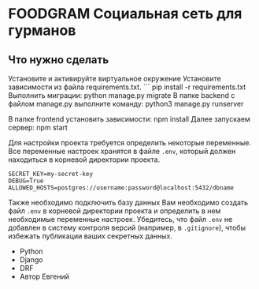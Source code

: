 # FOODGRAM Социальная сеть для гурманов
## Что нужно сделать

 Установите и активируйте виртуальное окружение
 Установите зависимости из файла requirements.txt. ```
 pip install -r requirements.txt
 Выполнить миграции: python manage.py migrate
 В папке backend с файлом manage.py выполните команду:
 python3 manage.py runserver

 В папке frontend установить зависимости: npm install
 Далее запускаем сервер: npm start
 
 Для настройки проекта требуется определить некоторые переменные. Все переменные настроек хранятся в файле `.env`, 
 который должен находиться в корневой директории проекта. 
	
	SECRET_KEY=my-secret-key
	DEBUG=True
	ALLOWED_HOSTS=postgres://username:password@localhost:5432/dbname

Также необходимо подключить базу данных
 Вам необходимо создать файл `.env` в корневой директории проекта и определить в нем необходимые переменные настроек. 
 Убедитесь, что файл `.env` не добавлен в систему контроля версий (например, в `.gitignore`), чтобы избежать публикации ваших секретных данных.

- Python 
- Django 
- DRF
- Автор Евгений